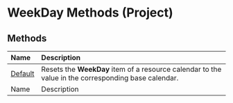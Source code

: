 
# WeekDay Methods (Project)

## Methods



|**Name**|**Description**|
|:-----|:-----|
| [Default](4d2ad943-7ffc-5727-5715-a98a46d98660.md)|Resets the  **WeekDay** item of a resource calendar to the value in the corresponding base calendar.|
|Name|Description|
